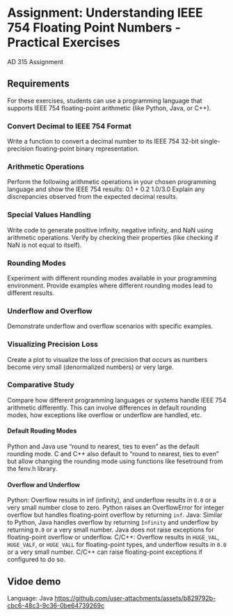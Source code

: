 # Assignment: Understanding IEEE 754 Floating Point Numbers - Practical Exercises
AD 315 Assignment

## Requirements
For these exercises, students can use a programming language that supports IEEE 754 floating-point arithmetic (like Python, Java, or C++).

### Convert Decimal to IEEE 754 Format
Write a function to convert a decimal number to its IEEE 754 32-bit single-precision floating-point binary representation.

### Arithmetic Operations
Perform the following arithmetic operations in your chosen programming language and show the IEEE 754 results:
0.1 + 0.2
1.0/3.0
Explain any discrepancies observed from the expected decimal results.

### Special Values Handling
Write code to generate positive infinity, negative infinity, and NaN using arithmetic operations. Verify by checking their properties (like checking if NaN is not equal to itself).

### Rounding Modes
Experiment with different rounding modes available in your programming environment. Provide examples where different rounding modes lead to different results.

### Underflow and Overflow
Demonstrate underflow and overflow scenarios with specific examples.

### Visualizing Precision Loss
Create a plot to visualize the loss of precision that occurs as numbers become very small (denormalized numbers) or very large.

### Comparative Study
Compare how different programming languages or systems handle IEEE 754 arithmetic differently. This can involve differences in default rounding modes, how exceptions like overflow or underflow are handled, etc.

#### Default Rouding Modes
Python and Java use “round to nearest, ties to even” as the default rounding mode. C and C++ also default to “round to nearest, ties to even” but allow changing the rounding mode using functions like fesetround from the fenv.h library.
#### Overflow and Underflow
Python: Overflow results in inf (infinity), and underflow results in `0.0` or a very small number close to zero. Python raises an OverflowError for integer overflow but handles floating-point overflow by returning `inf`.
Java: Similar to Python, Java handles overflow by returning `Infinity` and underflow by returning `0.0` or a very small number. Java does not raise exceptions for floating-point overflow or underflow.
C/C++: Overflow results in `HUGE_VAL`, `HUGE_VALF`, or `HUGE_VALL` for floating-point types, and underflow results in `0.0` or a very small number. C/C++ can raise floating-point exceptions if configured to do so.

## Vidoe demo
Language: Java
https://github.com/user-attachments/assets/b829792b-cbc6-48c3-9c36-0be64739269c

